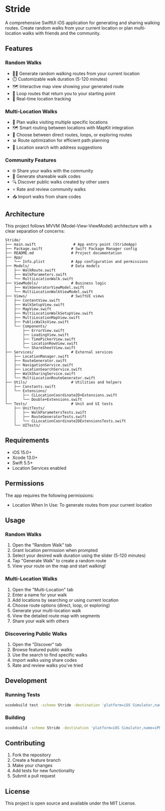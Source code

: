 # Stride

A comprehensive SwiftUI iOS application for generating and sharing walking routes. Create random walks from your current location or plan multi-location walks with friends and the community.

## Features

### Random Walks
- 🚶‍♂️ Generate random walking routes from your current location
- ⏱️ Customizable walk duration (5-120 minutes)
- 🗺️ Interactive map view showing your generated route
- 🔄 Loop routes that return you to your starting point
- 📍 Real-time location tracking

### Multi-Location Walks
- 📍 Plan walks visiting multiple specific locations
- 🗺️ Smart routing between locations with MapKit integration
- 🔄 Choose between direct routes, loops, or exploring routes
- 📊 Route optimization for efficient path planning
- 📱 Location search with address suggestions

### Community Features
- 🌐 Share your walks with the community
- 🔗 Generate shareable walk codes
- 🔍 Discover public walks created by other users
- ⭐ Rate and review community walks
- 📥 Import walks from share codes

## Architecture

This project follows MVVM (Model-View-ViewModel) architecture with a clear separation of concerns:

```
Stride/
├── main.swift                 # App entry point (StrideApp)
├── Package.swift             # Swift Package Manager config
├── README.md                 # Project documentation
├── App/
│   └── Info.plist            # App configuration and permissions
├── Models/                   # Data models
│   ├── WalkRoute.swift
│   ├── WalkParameters.swift
│   └── MultiLocationWalk.swift
├── ViewModels/               # Business logic
│   ├── WalkGeneratorViewModel.swift
│   └── MultiLocationWalkViewModel.swift
├── Views/                    # SwiftUI views
│   ├── ContentView.swift
│   ├── WalkSetupView.swift
│   ├── MapView.swift
│   ├── MultiLocationWalkSetupView.swift
│   ├── MultiLocationMapView.swift
│   ├── PublicWalksView.swift
│   └── Components/
│       ├── ErrorView.swift
│       ├── LoadingView.swift
│       ├── TimePickerView.swift
│       ├── LocationRowView.swift
│       └── ShareSheetView.swift
├── Services/                 # External services
│   ├── LocationManager.swift
│   ├── RouteGenerator.swift
│   ├── NavigationService.swift
│   ├── LocationSearchService.swift
│   ├── WalkSharingService.swift
│   └── MultiLocationRouteGenerator.swift
├── Utils/                    # Utilities and helpers
│   ├── Constants.swift
│   └── Extensions/
│       ├── CLLocationCoordinate2D+Extensions.swift
│       └── Double+Extensions.swift
└── Tests/                    # Unit and UI tests
    ├── UnitTests/
    │   ├── WalkParametersTests.swift
    │   ├── RouteGeneratorTests.swift
    │   └── CLLocationCoordinate2DExtensionsTests.swift
    └── UITests/
```

## Requirements

- iOS 15.0+
- Xcode 13.0+
- Swift 5.5+
- Location Services enabled

## Permissions

The app requires the following permissions:
- Location When In Use: To generate routes from your current location

## Usage

### Random Walks
1. Open the "Random Walk" tab
2. Grant location permission when prompted
3. Select your desired walk duration using the slider (5-120 minutes)
4. Tap "Generate Walk" to create a random route
5. View your route on the map and start walking!

### Multi-Location Walks
1. Open the "Multi-Location" tab
2. Enter a name for your walk
3. Add locations by searching or using current location
4. Choose route options (direct, loop, or exploring)
5. Generate your multi-location walk
6. View the detailed route map with segments
7. Share your walk with others

### Discovering Public Walks
1. Open the "Discover" tab
2. Browse featured public walks
3. Use the search to find specific walks
4. Import walks using share codes
5. Rate and review walks you've tried

## Development

### Running Tests

```bash
xcodebuild test -scheme Stride -destination 'platform=iOS Simulator,name=iPhone 15'
```

### Building

```bash
xcodebuild -scheme Stride -destination 'platform=iOS Simulator,name=iPhone 15' build
```

## Contributing

1. Fork the repository
2. Create a feature branch
3. Make your changes
4. Add tests for new functionality
5. Submit a pull request

## License

This project is open source and available under the MIT License.
